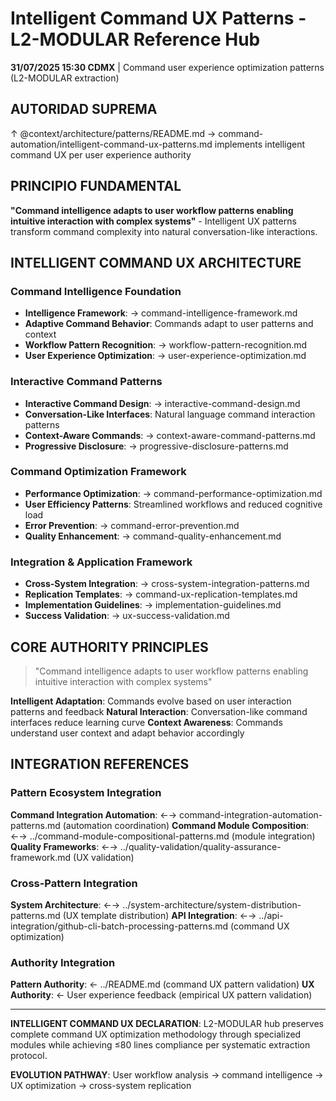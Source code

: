 # Intelligent Command UX Patterns - L2-MODULAR Reference Hub

**31/07/2025 15:30 CDMX** | Command user experience optimization patterns (L2-MODULAR extraction)

## AUTORIDAD SUPREMA
↑ @context/architecture/patterns/README.md → command-automation/intelligent-command-ux-patterns.md implements intelligent command UX per user experience authority

## PRINCIPIO FUNDAMENTAL
**"Command intelligence adapts to user workflow patterns enabling intuitive interaction with complex systems"** - Intelligent UX patterns transform command complexity into natural conversation-like interactions.

## INTELLIGENT COMMAND UX ARCHITECTURE

### **Command Intelligence Foundation**
- **Intelligence Framework**: → command-intelligence-framework.md
- **Adaptive Command Behavior**: Commands adapt to user patterns and context
- **Workflow Pattern Recognition**: → workflow-pattern-recognition.md
- **User Experience Optimization**: → user-experience-optimization.md

### **Interactive Command Patterns**
- **Interactive Command Design**: → interactive-command-design.md
- **Conversation-Like Interfaces**: Natural language command interaction patterns
- **Context-Aware Commands**: → context-aware-command-patterns.md
- **Progressive Disclosure**: → progressive-disclosure-patterns.md

### **Command Optimization Framework**
- **Performance Optimization**: → command-performance-optimization.md
- **User Efficiency Patterns**: Streamlined workflows and reduced cognitive load
- **Error Prevention**: → command-error-prevention.md
- **Quality Enhancement**: → command-quality-enhancement.md

### **Integration & Application Framework**
- **Cross-System Integration**: → cross-system-integration-patterns.md
- **Replication Templates**: → command-ux-replication-templates.md
- **Implementation Guidelines**: → implementation-guidelines.md
- **Success Validation**: → ux-success-validation.md

## CORE AUTHORITY PRINCIPLES

> "Command intelligence adapts to user workflow patterns enabling intuitive interaction with complex systems"

**Intelligent Adaptation**: Commands evolve based on user interaction patterns and feedback
**Natural Interaction**: Conversation-like command interfaces reduce learning curve
**Context Awareness**: Commands understand user context and adapt behavior accordingly

## INTEGRATION REFERENCES

### Pattern Ecosystem Integration
**Command Integration Automation**: ←→ command-integration-automation-patterns.md (automation coordination)
**Command Module Composition**: ←→ ../command-module-compositional-patterns.md (module integration)
**Quality Frameworks**: ←→ ../quality-validation/quality-assurance-framework.md (UX validation)

### Cross-Pattern Integration
**System Architecture**: ←→ ../system-architecture/system-distribution-patterns.md (UX template distribution)
**API Integration**: ←→ ../api-integration/github-cli-batch-processing-patterns.md (command UX optimization)

### Authority Integration
**Pattern Authority**: ← ../README.md (command UX pattern validation)
**UX Authority**: ← User experience feedback (empirical UX pattern validation)

---

**INTELLIGENT COMMAND UX DECLARATION**: L2-MODULAR hub preserves complete command UX optimization methodology through specialized modules while achieving ≤80 lines compliance per systematic extraction protocol.

**EVOLUTION PATHWAY**: User workflow analysis → command intelligence → UX optimization → cross-system replication